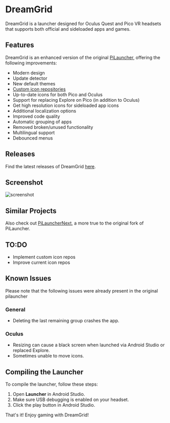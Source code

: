 # DreamGrid

DreamGrid is a launcher designed for Oculus Quest and Pico VR headsets that supports both official and sideloaded apps and games.

## Features

DreamGrid is an enhanced version of the original [PiLauncher](https://github.com/lvonasek/QuestPiLauncher), offering the following improvements:

- Modern design
- Update detector
- New default themes
- [Custom icon repositories](https://github.com/basti564/LauncherIcons)
- Up-to-date icons for both Pico and Oculus
- Support for replacing Explore on Pico (in addition to Oculus)
- Get high resolution icons for sideloaded app icons
- Additional localization options
- Improved code quality
- Automatic grouping of apps
- Removed broken/unused functionality
- Multilingual support
- Debounced menus

## Releases

Find the latest releases of DreamGrid [here](https://github.com/basti564/DreamGrid/releases).

## Screenshot

![screenshot](https://user-images.githubusercontent.com/34898868/229709039-ac4401d3-59bb-4ade-a551-1060e19474c6.png)

## Similar Projects

Also check out [PiLauncherNext](https://github.com/Veticia/PiLauncherNext), a more true to the original fork of PiLauncher.

## TO:DO

- Implement custom icon repos
- Improve current icon repos

## Known Issues

Please note that the following issues were already present in the original pilauncher

### General
- Deleting the last remaining group crashes the app.
### Oculus
- Resizing can cause a black screen when launched via Android Studio or replaced Explore.
- Sometimes unable to move icons.

## Compiling the Launcher

To compile the launcher, follow these steps:

1. Open **Launcher** in Android Studio.
2. Make sure USB debugging is enabled on your headset.
3. Click the play button in Android Studio.

That's it! Enjoy gaming with DreamGrid!
